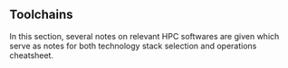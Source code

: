 ## Toolchains

In this section, several notes on relevant HPC softwares are given which serve as notes for both technology stack selection and operations cheatsheet. 